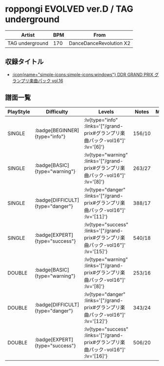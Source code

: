 # roppongi EVOLVED ver.D / TAG underground

|Artist|BPM|From|
|------|---|----|
|TAG underground|170|DanceDanceRevolution X2|

## 収録タイトル

- [ :icon{name="simple-icons:simple-icons:windows"} DDR GRAND PRIX グランプリ楽曲パック vol.16](/grand-prix#グランプリ楽曲パック-vol16)

## 譜面一覧

|PlayStyle|Difficulty|Levels|Notes|Movie|
|---------|----------|------|-----|-----|
|SINGLE| :badge[BEGINNER]{type="info"} | :lv{type="info" :links='["/grand-prix#グランプリ楽曲パック-vol16"]' :lv='[6]'} |156/10||
|SINGLE| :badge[BASIC]{type="warning"} | :lv{type="warning" :links='["/grand-prix#グランプリ楽曲パック-vol16"]' :lv='[8]'} |263/27||
|SINGLE| :badge[DIFFICULT]{type="danger"} | :lv{type="danger" :links='["/grand-prix#グランプリ楽曲パック-vol16"]' :lv='[11]'} |388/17||
|SINGLE| :badge[EXPERT]{type="success"} | :lv{type="success" :links='["/grand-prix#グランプリ楽曲パック-vol16"]' :lv='[15]'} |540/18||
|DOUBLE| :badge[BASIC]{type="warning"} | :lv{type="warning" :links='["/grand-prix#グランプリ楽曲パック-vol16"]' :lv='[8]'} |253/16||
|DOUBLE| :badge[DIFFICULT]{type="danger"} | :lv{type="danger" :links='["/grand-prix#グランプリ楽曲パック-vol16"]' :lv='[12]'} |343/24||
|DOUBLE| :badge[EXPERT]{type="success"} | :lv{type="success" :links='["/grand-prix#グランプリ楽曲パック-vol16"]' :lv='[16]'} |506/20||

